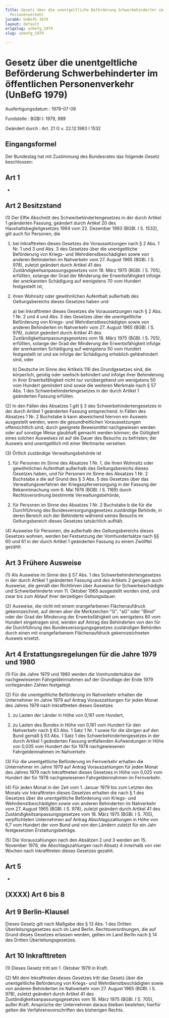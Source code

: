 ```yaml
---
Title: Gesetz über die unentgeltliche Beförderung Schwerbehinderter im öffentlichen
  Personenverkehr
jurabk: UnBefG 1979
layout: default
origslug: unbefg_1979
slug: unbefg_1979

---
```


# Gesetz über die unentgeltliche Beförderung Schwerbehinderter im öffentlichen Personenverkehr (UnBefG 1979)

Ausfertigungsdatum
:   1979-07-09

Fundstelle
:   BGBl I: 1979, 989

Geändert durch
:   Art. 21 G v. 22.12.1983 I 1532


## Eingangsformel

Der Bundestag hat mit Zustimmung des Bundesrates das folgende Gesetz beschlossen:


## Art 1

-


## Art 2 Besitzstand

(1) Der Elfte Abschnitt des Schwerbehindertengesetzes in der durch Artikel 1 geänderten Fassung, geändert durch Artikel 20 des Haushaltsbegleitgesetzes 1984 vom 22. Dezember 1983 (BGBl. I S. 1532), gilt auch für Personen, die

1.  bei Inkrafttreten dieses Gesetzes die Voraussetzungen nach § 2 Abs. 1 Nr. 1 und 3 und Abs. 3 des Gesetzes über die unentgeltliche Beförderung von Kriegs- und Wehrdienstbeschädigten sowie von anderen Behinderten im Nahverkehr vom 27. August 1965 (BGBl. I S. 978), zuletzt geändert durch Artikel 41 des Zuständigkeitsanpassungsgesetzes vom 18. März 1975 (BGBl. I S. 705), erfüllten, solange der Grad der Minderung der Erwerbsfähigkeit infolge der anerkannten Schädigung auf wenigstens 70 vom Hundert festgestellt ist,


2.  ihren Wohnsitz oder gewöhnlichen Aufenthalt außerhalb des Geltungsbereichs dieses Gesetzes haben und

    a)  bei Inkrafttreten dieses Gesetzes die Voraussetzungen nach § 2 Abs. 1 Nr. 2 und 4 und Abs. 3 des Gesetzes über die unentgeltliche Beförderung von Kriegs- und Wehrdienstbeschädigten sowie von anderen Behinderten im Nahverkehr vom 27. August 1965 (BGBl. I S. 978), zuletzt geändert durch Artikel 41 des Zuständigkeitsanpassungsgesetzes vom 18. März 1975 (BGBl. I S. 705), erfüllten, solange der Grad der Minderung der Erwerbsfähigkeit infolge der anerkannten Schädigung auf wenigstens 50 vom Hundert festgestellt ist und sie infolge der Schädigung erheblich gehbehindert sind, oder


    b)  Deutsche im Sinne des Artikels 116 des Grundgesetzes sind, die körperlich, geistig oder seelisch behindert und infolge ihrer Behinderung in ihrer Erwerbsfähigkeit nicht nur vorübergehend um wenigstens 50 vom Hundert gemindert sind sowie die weiteren Merkmale nach § 57 Abs. 1 des Schwerbehindertengesetzes in der durch Artikel 1 geänderten Fassung erfüllen.







(2) In den Fällen des Absatzes 1 gilt § 3 des Schwerbehindertengesetzes in der durch Artikel 1 geänderten Fassung entsprechend. In Fällen des Absatzes 1 Nr. 2 Buchstabe b kann abweichend hiervon ein Ausweis ausgestellt werden, wenn die gesundheitlichen Voraussetzungen offensichtlich sind, durch geeignete Beweismittel nachgewiesen werden oder auf sonstige Weise glaubhaft gemacht werden können; die Gültigkeit eines solchen Ausweises ist auf die Dauer des Besuchs zu befristen; der Ausweis wird unentgeltlich mit einer Wertmarke versehen.

(3) Örtlich zuständige Verwaltungsbehörde ist

1.  für Personen im Sinne des Absatzes 1 Nr. 1, die ihren Wohnsitz oder gewöhnlichen Aufenthalt außerhalb des Geltungsbereichs dieses Gesetzes haben, und für Personen im Sinne des Absatzes 1 Nr. 2 Buchstabe a die auf Grund des § 3 Abs. 5 des Gesetzes über das Verwaltungsverfahren der Kriegsopferversorgung in der Fassung der Bekanntmachung vom 6. Mai 1976 (BGBl. I S. 1169) durch Rechtsverordnung bestimmte Verwaltungsbehörde,


2.  für Personen im Sinne des Absatzes 1 Nr. 2 Buchstabe b die für die Durchführung des Bundesversorgungsgesetzes zuständige Behörde, in deren Bereich sich der Behinderte während seines Besuchs im Geltungsbereich dieses Gesetzes tatsächlich aufhält.




(4) Ausweise für Personen, die außerhalb des Geltungsbereichs dieses Gesetzes wohnen, werden bei Festsetzung der Vomhundertsätze nach §§ 60 und 61 in der durch Artikel 1 geänderten Fassung zu einem Zwölftel gezählt.


## Art 3 Frühere Ausweise

(1) Als Ausweise im Sinne des § 57 Abs. 1 des Schwerbehindertengesetzes in der durch Artikel 1 geänderten Fassung und des Artikels 2 genügen auch Ausweise, die gemäß den Richtlinien über Ausweise für Schwerbeschädigte und Schwerbehinderte vom 11. Oktober 1965 ausgestellt worden sind, und zwar bis zum Ablauf ihrer derzeitigen Geltungsdauer.

(2) Ausweise, die nicht mit einem orangefarbenen Flächenaufdruck gekennzeichnet, auf denen aber die Merkzeichen "G", "aG" oder "Blind" oder der Grad der Minderung der Erwerbsfähigkeit um wenigstens 80 vom Hundert eingetragen sind, werden auf Antrag des Behinderten von den für die Durchführung des Bundesversorgungsgesetzes zuständigen Behörden durch einen mit orangefarbenem Flächenaufdruck gekennzeichneten Ausweis ersetzt.


## Art 4 Erstattungsregelungen für die Jahre 1979 und 1980

(1) Für die Jahre 1979 und 1980 werden die Vomhundertsätze der nachgewiesenen Fahrgeldeinnahmen auf der Grundlage der Ende 1979 vorliegenden Zahlen festgelegt.

(2) Für die unentgeltliche Beförderung im Nahverkehr erhalten die Unternehmer im Jahre 1979 auf Antrag Vorauszahlungen für jeden Monat des Jahres 1979 nach Inkrafttreten dieses Gesetzes

1.  zu Lasten der Länder in Höhe von 0,161 vom Hundert,


2.  zu Lasten des Bundes in Höhe von 0,161 vom Hundert für den Nahverkehr nach § 63 Abs. 1 Satz 1 Nr. 1 sowie für die übrigen auf den Bund gemäß § 63 Abs. 1 Satz 1 des Schwerbehindertengesetzes in der durch Artikel 1 geänderten Fassung entfallenden Aufwendungen in Höhe von 0,035 vom Hundert der für 1978 nachgewiesenen Fahrgeldeinnahmen im Nahverkehr.




(3) Für die unentgeltliche Beförderung im Fernverkehr erhalten die Unternehmer im Jahre 1979 auf Antrag Vorauszahlungen für jeden Monat des Jahres 1979 nach Inkrafttreten dieses Gesetzes in Höhe von 0,025 vom Hundert der für 1978 nachgewiesenen Fahrgeldeinnahmen im Fernverkehr.

(4) Für jeden Monat in der Zeit vom 1. Januar 1979 bis zum Letzten des Monats vor Inkrafttreten dieses Gesetzes erhalten die nach § 1 des Gesetzes über die unentgeltliche Beförderung von Kriegs- und Wehrdienstbeschädigten sowie von anderen Behinderten im Nahverkehr vom 27. August 1965 (BGBl. I S. 978), zuletzt geändert durch Artikel 41 des Zuständigkeitsanpassungsgesetzes vom 18. März 1975 (BGBl. I S. 705), verpflichteten Unternehmen auf Antrag Abschlagszahlungen in Höhe von 6,7 vom Hundert der vom Bund und von den Ländern zuletzt für ein Jahr festgesetzten Erstattungsbeträge.

(5) Die Vorauszahlungen nach den Absätzen 2 und 3 werden am 15. November 1979, die Abschlagszahlungen nach Absatz 4 innerhalb von vier Wochen nach Inkrafttreten dieses Gesetzes gezahlt.


## Art 5

-


## (XXXX) Art 6 bis 8



## Art 9 Berlin-Klausel

Dieses Gesetz gilt nach Maßgabe des § 13 Abs. 1 des Dritten Überleitungsgesetzes auch im Land Berlin. Rechtsverordnungen, die auf Grund dieses Gesetzes erlassen werden, gelten im Land Berlin nach § 14 des Dritten Überleitungsgesetzes.


## Art 10 Inkrafttreten

(1) Dieses Gesetz tritt am 1. Oktober 1979 in Kraft.

(2) Mit dem Inkrafttreten dieses Gesetzes tritt das Gesetz über die unentgeltliche Beförderung von Kriegs- und Wehrdienstbeschädigten sowie von anderen Behinderten im Nahverkehr vom 27. August 1965 (BGBl. I S. 978), zuletzt geändert durch Artikel 41 des Zuständigkeitsanpassungsgesetzes vom 18. März 1975 (BGBl. I S. 705), außer Kraft. Ansprüche der Unternehmen daraus bleiben bestehen; hierfür gelten die Verfahrensvorschriften des bisherigen Rechts.

